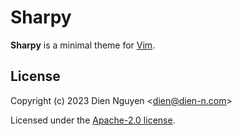 # Sharpy

**Sharpy** is a minimal theme for [Vim](https://www.vim.org/).

## License

Copyright (c) 2023 Dien Nguyen <[dien@dien-n.com](mailto:dien@dien-n.com)>

Licensed under the [Apache-2.0 license](LICENSE).
